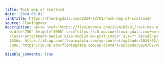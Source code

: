 ```yaml
---
title: Rock map of Scotland
date: '2024-03-01'
linkTitle: https://flowingdata.com/2024/03/01/rock-map-of-scotland/
source: FlowingData
description: <p><a href="https://flowingdata.com/2024/03/01/rock-map-of-scotland/"><img
  width="750" height="1000" src="https://i0.wp.com/flowingdata.com/wp-content/uploads/2024/02/rocks-map.jpeg?fit=750%2C1000&amp;ssl=1"
  class="attachment-medium size-medium wp-post-image" alt="" decoding="async" srcset="https://i0.wp.com/flowingdata.com/wp-content/uploads/2024/02/rocks-map.jpeg?w=1536&amp;ssl=1
  1536w, https://i0.wp.com/flowingdata.com/wp-content/uploads/2024/02/rocks-map.jpeg?resize=750%2C1000&amp;ssl=1
  750w, https://i0.wp.com/flowingdata.com/wp-content/uploads/2024/02/rocks-map.jpeg?resize=1090%2C1453&amp
  ...
disable_comments: true
---
```

<p><a href="https://flowingdata.com/2024/03/01/rock-map-of-scotland/"><img width="750" height="1000" src="https://i0.wp.com/flowingdata.com/wp-content/uploads/2024/02/rocks-map.jpeg?fit=750%2C1000&amp;ssl=1" class="attachment-medium size-medium wp-post-image" alt="" decoding="async" srcset="https://i0.wp.com/flowingdata.com/wp-content/uploads/2024/02/rocks-map.jpeg?w=1536&amp;ssl=1 1536w, https://i0.wp.com/flowingdata.com/wp-content/uploads/2024/02/rocks-map.jpeg?resize=750%2C1000&amp;ssl=1 750w, https://i0.wp.com/flowingdata.com/wp-content/uploads/2024/02/rocks-map.jpeg?resize=1090%2C1453&amp ...